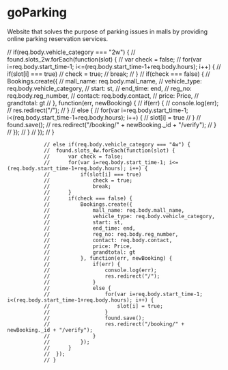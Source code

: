 # goParking
Website that solves the purpose of parking issues in malls by providing online parking reservation services.


// if(req.body.vehicle_category === "2w") {
				// 	found.slots_2w.forEach(function(slot) {
				// 		var check = false;
				// 		for(var i=req.body.start_time-1; i<=(req.body.start_time-1+req.body.hours); i++) {
				// 			if(slot[i] === true)
				// 				check = true;
				// 				break;
				// 		}
				// 		if(check === false) {
				// 			Bookings.create({
				// 				mall_name: req.body.mall_name,
				// 				vehicle_type: req.body.vehicle_category,
				// 				start: st,
				// 				end_time: end,
				// 				reg_no: req.body.reg_number,
				// 				contact: req.body.contact,
				// 				price: Price,
				// 				grandtotal: gt
				// 			}, function(err, newBooking) {
				// 				if(err) {
				// 					console.log(err);
				// 					res.redirect("/");
				// 				}
				// 				else {
				// 					for(var i=req.body.start_time-1; i<(req.body.start_time-1+req.body.hours); i++) {
				// 						slot[i] = true
				// 					}
				// 					found.save();
				// 					res.redirect("/booking/" + newBooking._id + "/verify");
				// 				}
				// 			});
				// 		}
				// 	});
				// }
<!--  -->
				// else if(req.body.vehicle_category === "4w") {
				// 	found.slots_4w.forEach(function(slot) {
				// 		var check = false;
				// 		for(var i=req.body.start_time-1; i<=(req.body.start_time-1+req.body.hours); i++) {
				// 			if(slot[i] === true)
				// 				check = true;
				// 				break;
				// 		}
				// 		if(check === false) {
				// 			Bookings.create({
				// 				mall_name: req.body.mall_name,
				// 				vehicle_type: req.body.vehicle_category,
				// 				start: st,
				// 				end_time: end,
				// 				reg_no: req.body.reg_number,
				// 				contact: req.body.contact,
				// 				price: Price,
				// 				grandtotal: gt
				// 			}, function(err, newBooking) {
				// 				if(err) {
				// 					console.log(err);
				// 					res.redirect("/");
				// 				}
				// 				else {
				// 					for(var i=req.body.start_time-1; i<(req.body.start_time-1+req.body.hours); i++) {
				// 						slot[i] = true;
				// 					}
				// 					found.save();
				// 					res.redirect("/booking/" + newBooking._id + "/verify");
				// 				}
				// 			});
				// 		}
				// 	});
				// }